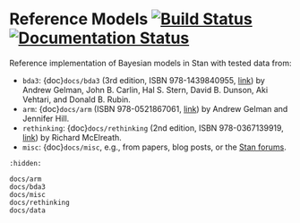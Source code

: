 # Reference Models [![Build Status](https://github.com/tillahoffmann/reference-models/actions/workflows/main.yml/badge.svg)](https://github.com/tillahoffmann/reference-models/actions/workflows/main.yml) [![Documentation Status](https://readthedocs.org/projects/reference-models/badge/?version=latest)](https://reference-models.readthedocs.io/en/latest/?badge=latest)


Reference implementation of Bayesian models in Stan with tested data from:

- `bda3`: {doc}`docs/bda3` (3rd edition, ISBN 978-1439840955, [link](http://www.stat.columbia.edu/~gelman/book/)) by Andrew Gelman, John B. Carlin, Hal S. Stern, David B. Dunson, Aki Vehtari, and Donald B. Rubin.
- `arm`: {doc}`docs/arm` (ISBN 978-0521867061, [link](http://www.stat.columbia.edu/~gelman/arm/)) by Andrew Gelman and Jennifer Hill.
- `rethinking`: {doc}`docs/rethinking` (2nd edition, ISBN 978-0367139919, [link](https://xcelab.net/rm/statistical-rethinking/)) by Richard McElreath.
- `misc`: {doc}`docs/misc`, e.g., from papers, blog posts, or the [Stan forums](https://discourse.mc-stan.org).

```{toctree}
:hidden:

docs/arm
docs/bda3
docs/misc
docs/rethinking
docs/data
```

